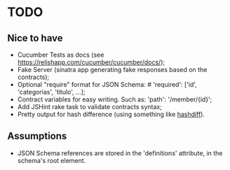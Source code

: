 # TODO

## Nice to have

- Cucumber Tests as docs (see https://relishapp.com/cucumber/cucumber/docs/);
- Fake Server (sinatra app generating fake responses based on the contracts);
- Optional "require" format for JSON Schema: # 'required': ['id', 'categorias', 'titulo', ...];
- Contract variables for easy writing. Such as: 'path': '/member/{id}';
- Add JSHint rake task to validate contracts syntax;
- Pretty output for hash difference (using something like [hashdiff](https://github.com/liufengyun/hashdiff)).


## Assumptions

- JSON Schema references are stored in the 'definitions' attribute, in the schema's root element.
